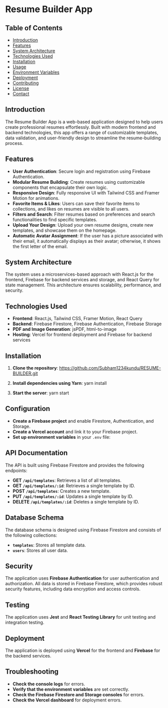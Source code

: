 # Resume Builder App

## Table of Contents
- [Introduction](#introduction)
- [Features](#features)
- [System Architecture](#system-architecture)
- [Technologies Used](#technologies-used)
- [Installation](#installation)
- [Usage](#usage)
- [Environment Variables](#environment-variables)
- [Deployment](#deployment)
- [Contributing](#contributing)
- [License](#license)
- [Contact](#contact)

## Introduction
The Resume Builder App is a web-based application designed to help users create professional resumes effortlessly. Built with modern frontend and backend technologies, this app offers a range of customizable templates, data validation, and user-friendly design to streamline the resume-building process.

## Features
- **User Authentication**: Secure login and registration using Firebase Authentication.
- **Modular Resume Building**: Create resumes using customizable components that encapsulate their own logic.
- **Responsive Design**: Fully responsive UI with Tailwind CSS and Framer Motion for animations.
- **Favorite Items & Likes**: Users can save their favorite items to collections, and likes on resumes are visible to all users.
- **Filters and Search**: Filter resumes based on preferences and search functionalities to find specific templates.
- **Upload Your Design**: Upload your own resume designs, create new templates, and showcase them on the homepage.
- **Automatic Avatar Assignment**: If the user has a picture associated with their email, it automatically displays as their avatar; otherwise, it shows the first letter of the email.

## System Architecture
The system uses a microservices-based approach with React.js for the frontend, Firebase for backend services and storage, and React Query for state management. This architecture ensures scalability, performance, and security.

## Technologies Used
- **Frontend**: React.js, Tailwind CSS, Framer Motion, React Query
- **Backend**: Firebase Firestore, Firebase Authentication, Firebase Storage
- **PDF and Image Generation**: jsPDF, html-to-image
- **Hosting**: Vercel for frontend deployment and Firebase for backend services

## Installation
1. **Clone the repository**: https://github.com/Subham1234kundu/RESUME-BUILDER.git

2. **Install dependencies using Yarn**: yarn install

3. **Start the server**: yarn start 

## Configuration

- **Create a Firebase project** and enable Firestore, Authentication, and Storage.
- **Create a Vercel account** and link it to your Firebase project.
- **Set up environment variables** in your `.env` file:


## API Documentation

The API is built using Firebase Firestore and provides the following endpoints:

- **GET `/api/templates`**: Retrieves a list of all templates.
- **GET `/api/templates/:id`**: Retrieves a single template by ID.
- **POST `/api/templates`**: Creates a new template.
- **PUT `/api/templates/:id`**: Updates a single template by ID.
- **DELETE `/api/templates/:id`**: Deletes a single template by ID.

## Database Schema

The database schema is designed using Firebase Firestore and consists of the following collections:

- **`templates`**: Stores all template data.
- **`users`**: Stores all user data.

## Security

The application uses **Firebase Authentication** for user authentication and authorization. All data is stored in Firebase Firestore, which provides robust security features, including data encryption and access controls.

## Testing

The application uses **Jest** and **React Testing Library** for unit testing and integration testing.

## Deployment

The application is deployed using **Vercel** for the frontend and **Firebase** for the backend services.

## Troubleshooting

- **Check the console logs** for errors.
- **Verify that the environment variables** are set correctly.
- **Check the Firebase Firestore and Storage consoles** for errors.
- **Check the Vercel dashboard** for deployment errors.


